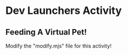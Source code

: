 # Dev Launchers Activity

## Feeding A Virtual Pet!

Modify the "modify.mjs" file for this activity!
